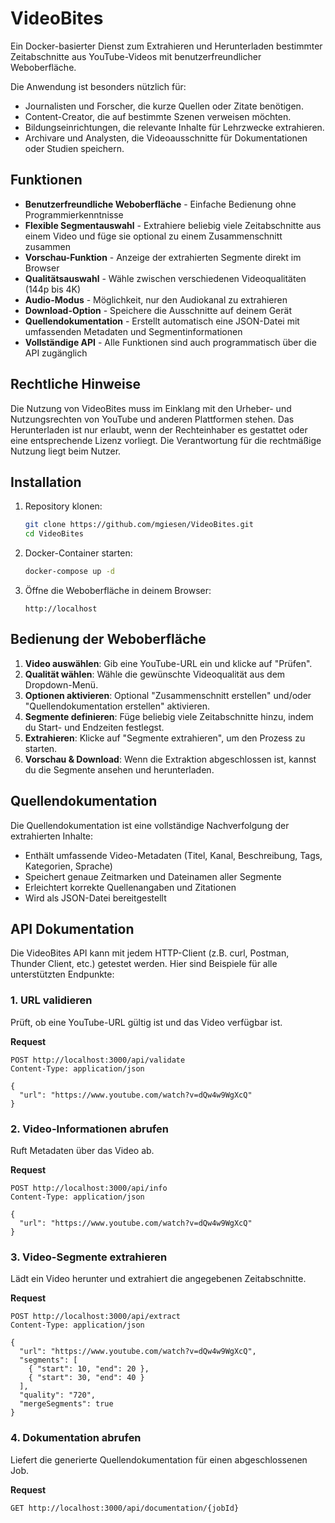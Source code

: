 # VideoBites

Ein Docker-basierter Dienst zum Extrahieren und Herunterladen bestimmter Zeitabschnitte aus YouTube-Videos mit benutzerfreundlicher Weboberfläche.

Die Anwendung ist besonders nützlich für:

- Journalisten und Forscher, die kurze Quellen oder Zitate benötigen.
- Content-Creator, die auf bestimmte Szenen verweisen möchten.
- Bildungseinrichtungen, die relevante Inhalte für Lehrzwecke extrahieren.
- Archivare und Analysten, die Videoausschnitte für Dokumentationen oder Studien speichern.

## Funktionen

- **Benutzerfreundliche Weboberfläche** - Einfache Bedienung ohne Programmierkenntnisse
- **Flexible Segmentauswahl** - Extrahiere beliebig viele Zeitabschnitte aus einem Video und füge sie optional zu einem Zusammenschnitt zusammen
- **Vorschau-Funktion** - Anzeige der extrahierten Segmente direkt im Browser
- **Qualitätsauswahl** - Wähle zwischen verschiedenen Videoqualitäten (144p bis 4K)
- **Audio-Modus** - Möglichkeit, nur den Audiokanal zu extrahieren
- **Download-Option** - Speichere die Ausschnitte auf deinem Gerät
- **Quellendokumentation** - Erstellt automatisch eine JSON-Datei mit umfassenden Metadaten und Segmentinformationen
- **Vollständige API** - Alle Funktionen sind auch programmatisch über die API zugänglich

## Rechtliche Hinweise

Die Nutzung von VideoBites muss im Einklang mit den Urheber- und Nutzungsrechten von YouTube und anderen Plattformen stehen. Das Herunterladen ist nur erlaubt, wenn der Rechteinhaber es gestattet oder eine entsprechende Lizenz vorliegt. Die Verantwortung für die rechtmäßige Nutzung liegt beim Nutzer.

## Installation

1. Repository klonen:

   ```bash
   git clone https://github.com/mgiesen/VideoBites.git
   cd VideoBites
   ```

2. Docker-Container starten:

   ```bash
   docker-compose up -d
   ```

3. Öffne die Weboberfläche in deinem Browser:

   ```
   http://localhost
   ```

## Bedienung der Weboberfläche

1. **Video auswählen**: Gib eine YouTube-URL ein und klicke auf "Prüfen".
2. **Qualität wählen**: Wähle die gewünschte Videoqualität aus dem Dropdown-Menü.
3. **Optionen aktivieren**: Optional "Zusammenschnitt erstellen" und/oder "Quellendokumentation erstellen" aktivieren.
4. **Segmente definieren**: Füge beliebig viele Zeitabschnitte hinzu, indem du Start- und Endzeiten festlegst.
5. **Extrahieren**: Klicke auf "Segmente extrahieren", um den Prozess zu starten.
6. **Vorschau & Download**: Wenn die Extraktion abgeschlossen ist, kannst du die Segmente ansehen und herunterladen.

## Quellendokumentation

Die Quellendokumentation ist eine vollständige Nachverfolgung der extrahierten Inhalte:

- Enthält umfassende Video-Metadaten (Titel, Kanal, Beschreibung, Tags, Kategorien, Sprache)
- Speichert genaue Zeitmarken und Dateinamen aller Segmente
- Erleichtert korrekte Quellenangaben und Zitationen
- Wird als JSON-Datei bereitgestellt

## API Dokumentation

Die VideoBites API kann mit jedem HTTP-Client (z.B. curl, Postman, Thunder Client, etc.) getestet werden. Hier sind Beispiele für alle unterstützten Endpunkte:

### 1. URL validieren

Prüft, ob eine YouTube-URL gültig ist und das Video verfügbar ist.

**Request**

```http
POST http://localhost:3000/api/validate
Content-Type: application/json

{
  "url": "https://www.youtube.com/watch?v=dQw4w9WgXcQ"
}
```

### 2. Video-Informationen abrufen

Ruft Metadaten über das Video ab.

**Request**

```http
POST http://localhost:3000/api/info
Content-Type: application/json

{
  "url": "https://www.youtube.com/watch?v=dQw4w9WgXcQ"
}
```

### 3. Video-Segmente extrahieren

Lädt ein Video herunter und extrahiert die angegebenen Zeitabschnitte.

**Request**

```http
POST http://localhost:3000/api/extract
Content-Type: application/json

{
  "url": "https://www.youtube.com/watch?v=dQw4w9WgXcQ",
  "segments": [
    { "start": 10, "end": 20 },
    { "start": 30, "end": 40 }
  ],
  "quality": "720",
  "mergeSegments": true
}
```

### 4. Dokumentation abrufen

Liefert die generierte Quellendokumentation für einen abgeschlossenen Job.

**Request**

```http
GET http://localhost:3000/api/documentation/{jobId}
```

